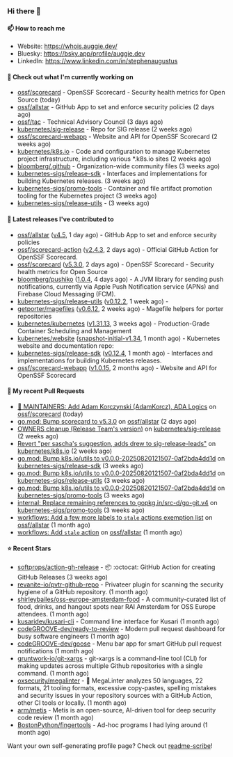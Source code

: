 ### Hi there 👋

#### 📫 How to reach me

- Website: https://whois.auggie.dev/
- Bluesky: https://bsky.app/profile/auggie.dev
- LinkedIn: https://www.linkedin.com/in/stephenaugustus

#### 👷 Check out what I'm currently working on

- [ossf/scorecard](https://github.com/ossf/scorecard) - OpenSSF Scorecard - Security health metrics for Open Source (today)
- [ossf/allstar](https://github.com/ossf/allstar) - GitHub App to set and enforce security policies (2 days ago)
- [ossf/tac](https://github.com/ossf/tac) - Technical Advisory Council (3 days ago)
- [kubernetes/sig-release](https://github.com/kubernetes/sig-release) - Repo for SIG release (2 weeks ago)
- [ossf/scorecard-webapp](https://github.com/ossf/scorecard-webapp) - Website and API for OpenSSF Scorecard (2 weeks ago)
- [kubernetes/k8s.io](https://github.com/kubernetes/k8s.io) - Code and configuration to manage Kubernetes project infrastructure, including various *.k8s.io sites (2 weeks ago)
- [bloomberg/.github](https://github.com/bloomberg/.github) - Organization-wide community files (3 weeks ago)
- [kubernetes-sigs/release-sdk](https://github.com/kubernetes-sigs/release-sdk) - Interfaces and implementations for building Kubernetes releases. (3 weeks ago)
- [kubernetes-sigs/promo-tools](https://github.com/kubernetes-sigs/promo-tools) - Container and file artifact promotion tooling for the Kubernetes project (3 weeks ago)
- [kubernetes-sigs/release-utils](https://github.com/kubernetes-sigs/release-utils) -  (3 weeks ago)

#### 🔭 Latest releases I've contributed to

- [ossf/allstar](https://github.com/ossf/allstar) ([v4.5](https://github.com/ossf/allstar/releases/tag/v4.5), 1 day ago) - GitHub App to set and enforce security policies
- [ossf/scorecard-action](https://github.com/ossf/scorecard-action) ([v2.4.3](https://github.com/ossf/scorecard-action/releases/tag/v2.4.3), 2 days ago) - Official GitHub Action for OpenSSF Scorecard.
- [ossf/scorecard](https://github.com/ossf/scorecard) ([v5.3.0](https://github.com/ossf/scorecard/releases/tag/v5.3.0), 2 days ago) - OpenSSF Scorecard - Security health metrics for Open Source
- [bloomberg/pushiko](https://github.com/bloomberg/pushiko) ([1.0.4](https://github.com/bloomberg/pushiko/releases/tag/1.0.4), 4 days ago) - A JVM library for sending push notifications, currently via Apple Push Notification service (APNs) and Firebase Cloud Messaging (FCM).
- [kubernetes-sigs/release-utils](https://github.com/kubernetes-sigs/release-utils) ([v0.12.2](https://github.com/kubernetes-sigs/release-utils/releases/tag/v0.12.2), 1 week ago) - 
- [getporter/magefiles](https://github.com/getporter/magefiles) ([v0.6.12](https://github.com/getporter/magefiles/releases/tag/v0.6.12), 2 weeks ago) - Magefile helpers for porter repositories
- [kubernetes/kubernetes](https://github.com/kubernetes/kubernetes) ([v1.31.13](https://github.com/kubernetes/kubernetes/releases/tag/v1.31.13), 3 weeks ago) - Production-Grade Container Scheduling and Management
- [kubernetes/website](https://github.com/kubernetes/website) ([snapshot-initial-v1.34](https://github.com/kubernetes/website/releases/tag/snapshot-initial-v1.34), 1 month ago) - Kubernetes website and documentation repo: 
- [kubernetes-sigs/release-sdk](https://github.com/kubernetes-sigs/release-sdk) ([v0.12.4](https://github.com/kubernetes-sigs/release-sdk/releases/tag/v0.12.4), 1 month ago) - Interfaces and implementations for building Kubernetes releases.
- [ossf/scorecard-webapp](https://github.com/ossf/scorecard-webapp) ([v1.0.15](https://github.com/ossf/scorecard-webapp/releases/tag/v1.0.15), 2 months ago) - Website and API for OpenSSF Scorecard

#### 🔨 My recent Pull Requests

- [:seedling: MAINTAINERS: Add Adam Korczynski (AdamKorcz), ADA Logics](https://github.com/ossf/scorecard/pull/4808) on [ossf/scorecard](https://github.com/ossf/scorecard) (today)
- [go.mod: Bump scorecard to v5.3.0](https://github.com/ossf/allstar/pull/740) on [ossf/allstar](https://github.com/ossf/allstar) (2 days ago)
- [OWNERS cleanup (Release Team&#39;s version)](https://github.com/kubernetes/sig-release/pull/2865) on [kubernetes/sig-release](https://github.com/kubernetes/sig-release) (2 weeks ago)
- [Revert &#34;per sascha&#39;s suggestion, adds drew to sig-release-leads&#34;](https://github.com/kubernetes/k8s.io/pull/8503) on [kubernetes/k8s.io](https://github.com/kubernetes/k8s.io) (2 weeks ago)
- [go.mod: Bump k8s.io/utils to v0.0.0-20250820121507-0af2bda4dd1d](https://github.com/kubernetes-sigs/release-sdk/pull/470) on [kubernetes-sigs/release-sdk](https://github.com/kubernetes-sigs/release-sdk) (3 weeks ago)
- [go.mod: Bump k8s.io/utils to v0.0.0-20250820121507-0af2bda4dd1d](https://github.com/kubernetes-sigs/release-utils/pull/147) on [kubernetes-sigs/release-utils](https://github.com/kubernetes-sigs/release-utils) (3 weeks ago)
- [go.mod: Bump k8s.io/utils to v0.0.0-20250820121507-0af2bda4dd1d](https://github.com/kubernetes-sigs/promo-tools/pull/1607) on [kubernetes-sigs/promo-tools](https://github.com/kubernetes-sigs/promo-tools) (3 weeks ago)
- [internal: Replace remaining references to gopkg.in/src-d/go-git.v4](https://github.com/kubernetes-sigs/promo-tools/pull/1606) on [kubernetes-sigs/promo-tools](https://github.com/kubernetes-sigs/promo-tools) (3 weeks ago)
- [workflows: Add a few more labels to `stale` actions exemption list](https://github.com/ossf/allstar/pull/724) on [ossf/allstar](https://github.com/ossf/allstar) (1 month ago)
- [workflows: Add `stale` action](https://github.com/ossf/allstar/pull/720) on [ossf/allstar](https://github.com/ossf/allstar) (1 month ago)

#### ⭐ Recent Stars

- [softprops/action-gh-release](https://github.com/softprops/action-gh-release) - 📦 :octocat: GitHub Action for creating GitHub Releases (3 weeks ago)
- [revanite-io/pvtr-github-repo](https://github.com/revanite-io/pvtr-github-repo) - Privateer plugin for scanning the security hygiene of a GitHub repository. (1 month ago)
- [shirleybailes/oss-europe-amsterdam-food](https://github.com/shirleybailes/oss-europe-amsterdam-food) - A community-curated list of food, drinks, and hangout spots near RAI Amsterdam for OSS Europe attendees. (1 month ago)
- [kusaridev/kusari-cli](https://github.com/kusaridev/kusari-cli) - Command line interface for Kusari (1 month ago)
- [codeGROOVE-dev/ready-to-review](https://github.com/codeGROOVE-dev/ready-to-review) - Modern pull request dashboard for busy software engineers (1 month ago)
- [codeGROOVE-dev/goose](https://github.com/codeGROOVE-dev/goose) - Menu bar app for smart GitHub pull request notifications (1 month ago)
- [gruntwork-io/git-xargs](https://github.com/gruntwork-io/git-xargs) - git-xargs is a command-line tool (CLI) for making updates across multiple Github repositories with a single command.  (1 month ago)
- [oxsecurity/megalinter](https://github.com/oxsecurity/megalinter) - 🦙 MegaLinter analyzes 50 languages, 22 formats, 21 tooling formats, excessive copy-pastes, spelling mistakes and security issues in your repository sources with a GitHub Action, other CI tools or locally. (1 month ago)
- [arm/metis](https://github.com/arm/metis) - Metis is an open-source, AI-driven tool for deep security code review (1 month ago)
- [BostonPython/fingertools](https://github.com/BostonPython/fingertools) - Ad-hoc programs I had lying around (1 month ago)



Want your own self-generating profile page? Check out [readme-scribe](https://github.com/muesli/readme-scribe)!
